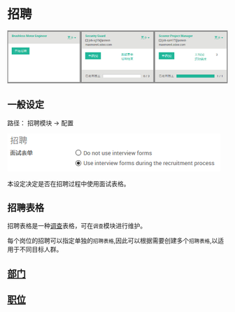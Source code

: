 # 招聘

![招聘仪表盘](_images/job.PNG)

## 一般设定

路径： 招聘模块 -> 配置

![招聘：配置](_images/job1.PNG)

本设定决定是否在招聘过程中使用面试表格。

## 招聘表格

招聘表格是一种[调查](survey.md)表格，可在`调查`模块进行维护。

每个岗位的招聘可以指定单独的`招聘表格`,因此可以根据需要创建多个`招聘表格`,以适用于不同目标人群。

## [部门](department.md)

## [职位](job.md)
